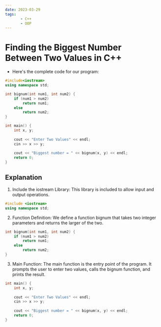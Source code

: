 ```yaml
---
date: 2023-03-29
tags:
       - C++
       - OOP
---
```

# Finding the Biggest Number Between Two Values in C++
- Here's the complete code for our program:
```cpp
#include<iostream>
using namespace std;

int bignum(int num1, int num2) {
    if (num1 > num2)
        return num1;
    else
        return num2;
}

int main() {
    int x, y;
    
    cout << "Enter Two Values" << endl;
    cin >> x >> y;
    
    cout << "Biggest number = " << bignum(x, y) << endl;
    return 0;
}
```
## Explanation
1. Include the iostream Library: This library is included to allow input and output operations.
```cpp
#include <iostream>
using namespace std;
```
2. Function Definition: We define a function bignum that takes two integer parameters and returns the larger of the two.
```cpp
int bignum(int num1, int num2) {
    if (num1 > num2)
        return num1;
    else
        return num2;
}
```
3. Main Function: The main function is the entry point of the program. It prompts the user to enter two values, calls the bignum function, and prints the result.
```cpp
int main() {
    int x, y;
    
    cout << "Enter Two Values" << endl;
    cin >> x >> y;
    
    cout << "Biggest number = " << bignum(x, y) << endl;
    return 0;
}
```